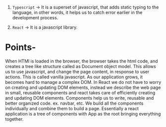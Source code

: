 1. `Typescript` -> It is a superset of javascript, that adds static typing to the language, in other words, it helps us to catch error earlier in the development process.

2. `React` -> It is a javascript library.

# Points-

When HTMl is loaded in the browser, the browser takes the html code, and creates a tree like structure called as Document object model. This allows us to use javascript, and change the page content, in response to user actions. This is called vanilla javascript. As our application grows, it becomes hard to manage a complex DOM.
In React we do not have to worry on creating and updating DOM elements, instead we describe the web page in small, reusable components and react takes care of efficiently creating and updating DOM elements. Components help us to write, reusable and better organized code. ex. navbar, etc. We build all the components individually and combine them to build a page. Essentially a react application is a tree of components with App as the root bringing everything together.
